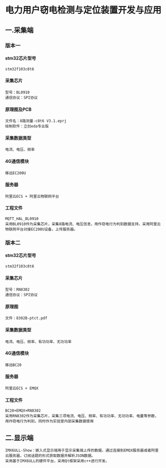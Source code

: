 # 电力用户窃电检测与定位装置开发与应用
## 一.采集端

### 版本一

#### stm32芯片型号
    stm32f103c8t6
#### 采集芯片
    型号：BL0910
    通信协议：SPI协议
#### 原理图及PCB
    文件名：8路测量-c8t6 V3.1.eprj
    绘制软件：立创eda专业版
#### 采集数据类型
    电流、电压、频率
#### 4G通信模块
    移远EC200U
#### 服务器
    阿里云ECS + 阿里云物联网平台
#### 工程文件
    MQTT_HAL_BL0910
    采用BL0910作为采集芯片，采集8路电流、电压信息，用作窃电行为判别数据支持，采用阿里云物联网平台对接EC200U设备，上传服务器。

### 版本二
#### stm32芯片型号
    stm32f103c8t6
#### 采集芯片
    型号：RN8302
    通信协议：SPI协议
#### 原理图
    文件：8302B-ptct.pdf
#### 采集数据类型
    电流、电压、频率、有功功率、无功功率
#### 4G通信模块
    移远BC20
#### 服务器
    阿里云ECS + EMQX
#### 工程文件
    BC20+EMQX+RN8302
    采用RN8302作为采集芯片，采集三项电流、电压、频率、有功功率、无功功率、电量等参数，用作窃电行为判别，同时作为实验室内部采集数据使用
## 二.显示端
    IMX6ULL-Show：嵌入式显示端用于显示采集端上传的数据，通过连接到EMQX服务器或者阿里云服务器，订阅话题的形式获取数据并解析JSON数据。
    采用基于IMX6ULL的硬件平台，采用Qt框架采用c++进行开发。
